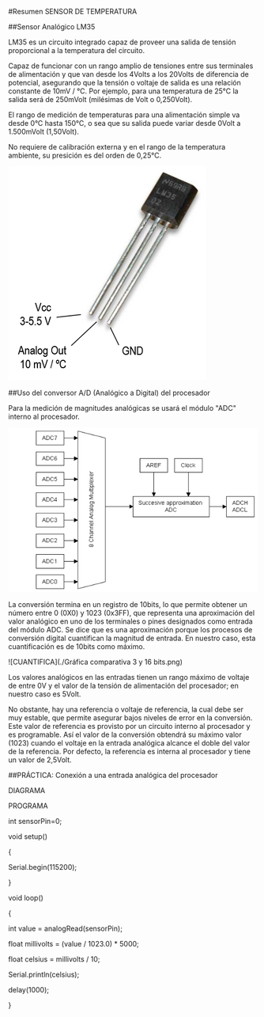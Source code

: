 #Resumen SENSOR DE TEMPERATURA

##Sensor Analógico LM35

LM35 es un circuito integrado capaz de proveer una salida de tensión proporcional a la temperatura del circuito.

Capaz de funcionar con un rango amplio de tensiones entre sus terminales de alimentación y que van desde los 4Volts a los 20Volts de diferencia de potencial, asegurando que la tensión o voltaje de salida es una relación constante de 10mV / °C. Por ejemplo, para una temperatura de 25°C la salida será de 250mVolt (milésimas de Volt o 0,250Volt).

El rango de medición de temperaturas para una alimentación simple va desde 0°C hasta 150°C, o sea que su salida puede variar desde 0Volt a 1.500mVolt (1,50Volt).

No requiere de calibración externa y en el rango de la temperatura ambiente, su presición es del orden de 0,25°C.

![LM35](./LM35.png)

##Uso del conversor A/D (Analógico a Digital) del procesador

Para la medición de magnitudes analógicas se usará el módulo "ADC" interno al procesador.

![ADC](./adc.gif)

La conversión termina en un registro de 10bits, lo que permite obtener un número entre 0 (0X0) y 1023 (0x3FF), que representa una aproximación del valor analógico en uno de los terminales o pines designados como entrada del módulo ADC. Se dice que es una aproximación porque los procesos de conversión digital cuantifican la magnitud de entrada. En nuestro caso, esta cuantificación es de 10bits como máximo.

![CUANTIFICA](./Gráfica comparativa 3 y 16 bits.png)

Los valores analógicos en las entradas tienen un rango máximo de voltaje de entre 0V y el valor de la tensión de alimentación del procesador; en nuestro caso es 5Volt.

No obstante, hay una referencia o voltaje de referencia, la cual debe ser muy estable, que permite asegurar bajos niveles de error en la conversión. Este valor de referencia es provisto por un circuito interno al procesador y es programable. Así el valor de la conversión obtendrá su máximo valor (1023) cuando el voltaje en la entrada analógica alcance el doble del valor de la referencia. Por defecto, la referencia es interna al procesador y tiene un valor de 2,5Volt.

##PRÁCTICA: Conexión a una entrada analógica del procesador

DIAGRAMA

PROGRAMA

int sensorPin=0;
 
void setup()

{

  Serial.begin(115200);
  
}
 
void loop()

{

  int value = analogRead(sensorPin);
  
  float millivolts = (value / 1023.0) * 5000;
  
  float celsius = millivolts / 10; 
  
  Serial.println(celsius);
  
  delay(1000);
  
}
